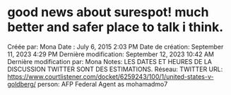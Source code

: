 # good news about surespot! much better and safer place to talk i think.

Créée par: Mona
Date : July 6, 2015 2:03 PM
Date de création: September 11, 2023 4:29 PM
Dernière modification: September 12, 2023 10:42 AM
Dernière modification par: Mona
Notes: LES DATES ET HEURES DE LA DISCUSSION TWITTER SONT DES ESTIMATIONS.
Réseau: TWITTER
URL: https://www.courtlistener.com/docket/6259243/100/1/united-states-v-goldberg/
person: AFP Federal Agent as mohamadmo7